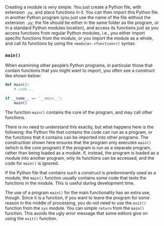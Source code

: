 Creating a module is very simple. You just create a Python file, with
extension `.py`, and place functions in it. You can then import this
Python file in another Python program (you just use the name of the file
without the extension `.py`; the file should be either in the same
folder as the program, or in a standard Python modules location), and
access its functions just as you access functions from regular Python
modules, i.e., you either import specific functions from the module, or
you import the module as a whole, and call its functions by using the
`<module>.<function>()` syntax.

### `main()`

When examining other people’s Python programs, in particular those that
contain functions that you might want to import, you often see a
construct like shown below:

```python
def main():
    # code...
    
if __name__ == '__main__':
    main()
```

The function `main()` contains the core of the program, and may call
other functions.

There is no need to understand this exactly, but what happens here is
the following: the Python file that contains the code can run as a
program, or the functions that it contains can be imported into other
programs. The construction shown here ensures that the program only
executes `main()` (which is the core program) if the program is run as a
separate program, rather than being loaded as a module. If, instead, the
program is loaded as a module into another program, only its functions
can be accessed, and the code for `main()` is ignored.

If the Python file that contains such a construct is predominantly used
as a module, the `main()` function usually contains some code that tests
the functions in the module. This is useful during development time.

The use of a program `main()` for the main functionality has an extra
use, though. Since it is a function, if you want to leave the program
for some reason in the middle of processing, you do not need to use the
`exit()` function from the `sys` module. You can simple `return` from
the `main()` function. This avoids the ugly error message that some
editors give on using the `exit()` function.
